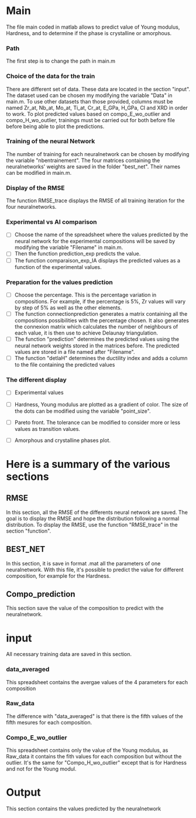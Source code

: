 # Main
The file main coded in matlab allows to predict value of Young modulus, Hardness, and to determine if the phase is crystalline or amorphous.

### Path

The first step is to change the path in main.m 

### Choice of the data for the train 

There are different set of data. These data are located in the section "input". 
The dataset used can be chosen my modifying the variable "Data" in main.m.
To use other datasets than those provided, columns must be named Zr_at, Nb_at, Mo_at, Ti_at, Cr_at, E_GPa, H_GPa, CI and XRD in order to work.
To plot predicted values based on compo_E_wo_outlier and compo_H_wo_outlier, trainings must be carried out for both before file before being able to plot the predictions.

### Training of the neural Network 

The number of training for each neuralnetwork can be chosen by modifying the variable "nbentrainement".
The four matrices containing the neuralnetworks' weights are saved in the folder "best_net". Their names can be modified in main.m.

### Display of the RMSE

The function RMSE_trace displays the RMSE of all training iteration for the four neuralnetworks.

### Experimental vs AI comparison

- [ ] Choose the name of the spreadsheet where the values predicted by the neural network for the experimental compositions will be saved by modifying the variable "Filename" in main.m.
- [ ] Then the function prediction_exp predicts the value.
- [ ] The function comparaison_exp_IA displays the predicted values as a function of the experimental values.

### Preparation for the values prediction 

- [ ] Choose the percentage. This is the percentage variation in compositions. For example, if the percentage is 5%, Zr values will vary by step of 5% as well as the other elements. 
- [ ] The function connectionprediction generates a matrix containing all the compositions possibilities with the percentage chosen. It also generates the connexion matrix which calculates the number of neighbours of each value, it is then use to achieve Delaunay triangulation.
- [ ] The function "prediction" determines the predicted values using the neural network weights stored in the matrices before. The predicted values are stored in a file named after "Filename".
- [ ] The function "detlaH" determines the ductility index and adds a column to the file containing the predicted values
### The different display 
- [ ] Experimental values 
- [ ] Hardness, Young modulus are plotted as a gradient of color. The size of the dots can be modified using the variable "point_size".
- [ ] Pareto front. The tolerance can be modified to consider more or less values as transition values.
- [ ] Amorphous and crystalline phases plot.



# Here is a summary of the various sections

## RMSE

In this section, all the RMSE of the differents neural network are saved. 
The goal is to display the RMSE and hope the distribution following a normal distribution. 
To display the RMSE, use the function "RMSE_trace" in the section "function".

## BEST_NET

In this section, it is save in format .mat all the parameters of one neuralnetwork. With this file, it's possible to predict the value for different composition, for example for the Hardness. 

## Compo_prediction

This section save the value of the composition to predict with the neuralnetwork.

# input 

All necessary training data are saved in this section. 

### data_averaged
This spreadsheet contains the avergae values of the 4 parameters for each composition 

### Raw_data
The difference with "data_averaged" is that there is the fifth values of the fifth mesures for each composition.

### Compo_E_wo_outlier
This spreadsheet contains only the value of the Young modulus, as Raw_data it contains the fith values for each composition but without the outlier. It's the same for "Compo_H_wo_outlier" except that is for Hardness and not for the Young modul. 

# Output 

This section contains the values predicted by the neuralnetwork



